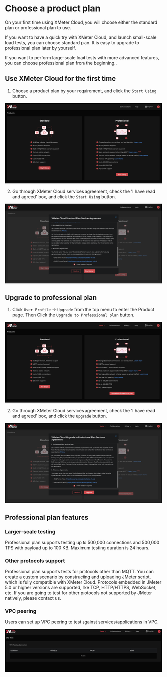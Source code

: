 # Choose a product plan

On your first time using XMeter Cloud, you will choose either the standard plan or professional plan to use.

If you want to have a quick try with XMeter Cloud, and launch small-scale load tests, you can choose standard plan. It is easy to upgrade to professional plan later by yourself.

If you want to perform large-scale load tests with more advanced features, you can choose professional plan from the beginning..

## Use XMeter Cloud for the first time

1. Choose a product plan by your requirement, and click the ` Start Using ` button.

![product-menu](../_assets/product_menu.png)

2. Go through XMeter Cloud services agreement, check the 'I have read and agreed' box, and click the ` Start Using ` button.

![product-standard-terms](../_assets/product_standard_terms.png)

## Upgrade to professional plan

1. Click ` User Profile ` ->  ` Upgrade `  from the top menu to enter the Product page. Then Click the ` Upgrade to Professional plan ` button.

![product-standard-upgrade](../_assets/product_standard_upgrade.png)

2. Go through XMeter Cloud services agreement, check the 'I have read and agreed' box, and click the ` Upgrade ` button.

![product-standard-upgrade-terms](../_assets/product_standard_upgrade_terms.png)

## Professional plan features

### Larger-scale testing

Professional plan supports testing up to 500,000 connections and 500,000 TPS with payload up to 100 KB. Maximum testing duration is 24 hours.

### Other protocols support

Professional plan supports tests for protocols other than MQTT. You can create a custom scenario by constructing and uploading  JMeter script, which is fully compatible with XMeter Cloud. Protocols embedded in JMeter 5.0 or higher versions are supported, like TCP, HTTP/HTTPS, WebSocket, etc. If you are going to test for other protocols not supported by JMeter natively, please contact us.

### VPC peering

Users can set up VPC peering to test against services/applications in VPC.

![vpc](../_assets/upgrade_vpc.png)

